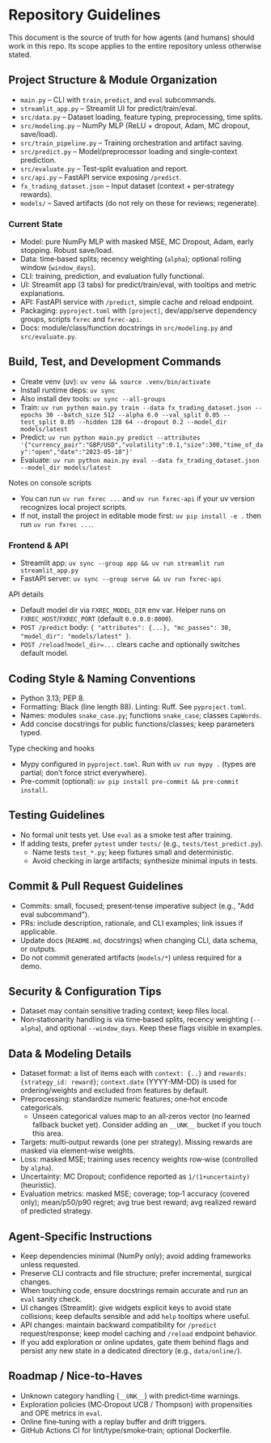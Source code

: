 # Repository Guidelines

This document is the source of truth for how agents (and humans) should work in this repo. Its scope applies to the entire repository unless otherwise stated.

## Project Structure & Module Organization
- `main.py` – CLI with `train`, `predict`, and `eval` subcommands.
- `streamlit_app.py` – Streamlit UI for predict/train/eval.
- `src/data.py` – Dataset loading, feature typing, preprocessing, time splits.
- `src/modeling.py` – NumPy MLP (ReLU + dropout, Adam, MC dropout, save/load).
- `src/train_pipeline.py` – Training orchestration and artifact saving.
- `src/predict.py` – Model/preprocessor loading and single‑context prediction.
- `src/evaluate.py` – Test‑split evaluation and report.
- `src/api.py` – FastAPI service exposing `/predict`.
- `fx_trading_dataset.json` – Input dataset (context + per‑strategy rewards).
- `models/` – Saved artifacts (do not rely on these for reviews; regenerate).

### Current State
- Model: pure NumPy MLP with masked MSE, MC Dropout, Adam, early stopping. Robust save/load.
- Data: time‑based splits; recency weighting (`alpha`); optional rolling window (`window_days`).
- CLI: training, prediction, and evaluation fully functional.
- UI: Streamlit app (3 tabs) for predict/train/eval, with tooltips and metric explanations.
- API: FastAPI service with `/predict`, simple cache and reload endpoint.
- Packaging: `pyproject.toml` with `[project]`, dev/app/serve dependency groups, scripts `fxrec` and `fxrec-api`.
- Docs: module/class/function docstrings in `src/modeling.py` and `src/evaluate.py`.

## Build, Test, and Development Commands
- Create venv (uv): `uv venv && source .venv/bin/activate`
- Install runtime deps: `uv sync`
- Also install dev tools: `uv sync --all-groups`
- Train: `uv run python main.py train --data fx_trading_dataset.json --epochs 30 --batch_size 512 --alpha 6.0 --val_split 0.05 --test_split 0.05 --hidden 128 64 --dropout 0.2 --model_dir models/latest`
- Predict: `uv run python main.py predict --attributes '{"currency_pair":"GBP/USD","volatility":0.1,"size":300,"time_of_day":"open","date":"2023-05-10"}'`
- Evaluate: `uv run python main.py eval --data fx_trading_dataset.json --model_dir models/latest`

Notes on console scripts
- You can run `uv run fxrec ...` and `uv run fxrec-api` if your uv version recognizes local project scripts.
- If not, install the project in editable mode first: `uv pip install -e .` then run `uv run fxrec ...`.

### Frontend & API
- Streamlit app: `uv sync --group app && uv run streamlit run streamlit_app.py`
- FastAPI server: `uv sync --group serve && uv run fxrec-api`

API details
- Default model dir via `FXREC_MODEL_DIR` env var. Helper runs on `FXREC_HOST`/`FXREC_PORT` (default `0.0.0.0:8000`).
- `POST /predict` body: `{ "attributes": {...}, "mc_passes": 30, "model_dir": "models/latest" }`.
- `POST /reload?model_dir=...` clears cache and optionally switches default model.

## Coding Style & Naming Conventions
- Python 3.13; PEP 8.
- Formatting: Black (line length 88). Linting: Ruff. See `pyproject.toml`.
- Names: modules `snake_case.py`; functions `snake_case`; classes `CapWords`.
- Add concise docstrings for public functions/classes; keep parameters typed.

Type checking and hooks
- Mypy configured in `pyproject.toml`. Run with `uv run mypy .` (types are partial; don’t force strict everywhere).
- Pre-commit (optional): `uv pip install pre-commit && pre-commit install`.

## Testing Guidelines
- No formal unit tests yet. Use `eval` as a smoke test after training.
- If adding tests, prefer `pytest` under `tests/` (e.g., `tests/test_predict.py`).
  - Name tests `test_*.py`; keep fixtures small and deterministic.
  - Avoid checking in large artifacts; synthesize minimal inputs in tests.

## Commit & Pull Request Guidelines
- Commits: small, focused; present‑tense imperative subject (e.g., "Add eval subcommand").
- PRs: include description, rationale, and CLI examples; link issues if applicable.
- Update docs (`README.md`, docstrings) when changing CLI, data schema, or outputs.
- Do not commit generated artifacts (`models/*`) unless required for a demo.

## Security & Configuration Tips
- Dataset may contain sensitive trading context; keep files local.
- Non‑stationarity handling is via time‑based splits, recency weighting (`--alpha`), and optional `--window_days`. Keep these flags visible in examples.

## Data & Modeling Details
- Dataset format: a list of items each with `context: {..}` and `rewards: {strategy_id: reward}`; `context.date` (YYYY-MM-DD) is used for ordering/weights and excluded from features by default.
- Preprocessing: standardize numeric features; one‑hot encode categoricals.
  - Unseen categorical values map to an all‑zeros vector (no learned fallback bucket yet). Consider adding an `__UNK__` bucket if you touch this area.
- Targets: multi‑output rewards (one per strategy). Missing rewards are masked via element‑wise weights.
- Loss: masked MSE; training uses recency weights row‑wise (controlled by `alpha`).
- Uncertainty: MC Dropout; confidence reported as `1/(1+uncertainty)` (heuristic).
- Evaluation metrics: masked MSE; coverage; top‑1 accuracy (covered only); mean/p50/p90 regret; avg true best reward; avg realized reward of predicted strategy.

## Agent‑Specific Instructions
- Keep dependencies minimal (NumPy only); avoid adding frameworks unless requested.
- Preserve CLI contracts and file structure; prefer incremental, surgical changes.
- When touching code, ensure docstrings remain accurate and run an `eval` sanity check.
- UI changes (Streamlit): give widgets explicit keys to avoid state collisions; keep defaults sensible and add `help` tooltips where useful.
- API changes: maintain backward compatibility for `/predict` request/response; keep model caching and `/reload` endpoint behavior.
- If you add exploration or online updates, gate them behind flags and persist any new state in a dedicated directory (e.g., `data/online/`).

## Roadmap / Nice‑to‑Haves
- Unknown category handling (`__UNK__`) with predict‑time warnings.
- Exploration policies (MC‑Dropout UCB / Thompson) with propensities and OPE metrics in `eval`.
- Online fine‑tuning with a replay buffer and drift triggers.
- GitHub Actions CI for lint/type/smoke‑train; optional Dockerfile.

